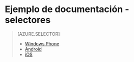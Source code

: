 <properties pageTitle="Ejemplo de documentación - selectores" description="Esto es un ejemplo de documento" title="Documentation Example - Selectors" services="" documentationCenter="" metaKeywords="" solutions="" authors="" videoId="" scriptId="" />

# Ejemplo de documentación - selectores

> [AZURE.SELECTOR]
> - [Windows Phone](http://link.com)
> - [Android](http://link.com)
> - [iOS](http://link.com)
